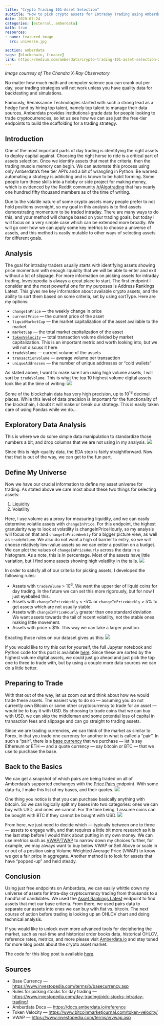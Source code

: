 ```yaml
---
title: "Crypto Trading 101-Asset Selection"
subtitle: "How to pick crypto assets for Intraday Trading using Amberdata API"
date: 2020-07-24
categories: [external, amberdata]
math: true
resources:
- name: featured-image
  src: universe.jpg

section: amberdata
tags: [blockchain, finance]
link: https://medium.com/amberdata/crypto-trading-101-asset-selection-2ac020f46319?source=friends_link&sk=87e84ad3c008ec3a3be257bf567c652e
---
```

_Image courtesy of The Chandra X-Ray Observatory_ 

No matter how much math and computer science you can crank out per day, your trading strategies will not work unless you have quality data for backtesting and simulations.

Famously, Renaissance Technologies started with such a strong lead as a hedge fund by hiring top talent, namely top talent to manage their data sources. Amberdata provides institutional-grade data for people looking to trade cryptocurrencies, so let us see how we can use just the free-tier endpoints to build the scaffolding for a trading strategy.

## Introduction
One of the most important parts of day trading is identifying the right assets to deploy capital against. Choosing the right horse to ride is a critical part of assets selection. Once we identify assets that meet the criteria, then the trading muscle memory can begin. We can automate this process using only Amberdata’s free tier API’s and a bit of wrangling in Python. Be warned: automating a strategy is addicting and is known to be habit forming. Some people turn these skills into a hobby or side project for making money, which is evidenced by the Reddit community [/r/Algotrading](https://www.reddit.com/r/algotrading) that has nearly one hundred fifty thousand members as of the time of writing.

Due to the volatile nature of some crypto assets many people prefer to not hold positions overnight, so my goal in this analysis is to find assets demonstrating momentum to be traded intraday. There are many ways to do this, and your method will change based on your trading goals, but today I will focus on a very simple case which can be extended more broadly. We will go over how we can apply some key metrics to choose a universe of assets, and this method is easily mutable to other ways of selecting assets for different goals.

## Analysis
The goal for intraday traders usually starts with identifying assets showing price momentum with enough liquidity that we will be able to enter and exit without a lot of slippage. For more information on picking assets for intraday trading, Investopedia is always a great place to start.
The first endpoint I consider and the most powerful one for my purposes is Address Rankings Latest. This gives me key information about available crypto assets, and the ability to sort them based on some criteria, set by using sortType. Here are my options:

* `changeInPrice` — the weekly change in price
* `currentPrice` — the current price of the asset
* `liquidMarketCap` — the market capitalization of the asset available to the market
* `marketCap` — the total market capitalization of the asset
* [`tokenVelocity`](https://www.bitcoinmarketjournal.com/token-velocity/) — total transaction volume divided by market capitalization. This is an important metric and worth looking into, but we will not discuss it here.
* `tradeVolume` — current volume of the assets
* `transactionVolume` — average volume per transaction
* `uniqueAddresses` — the number of unique addresses or “cold wallets”

As stated above, I want to make sure I am using high volume assets, I will sort by `tradeVolume`. This is what the top 10 highest volume digital assets look like at the time of writing:
![](market_rankings.png)

Some of the blockchain data has very high precision, up to $10^{18}$ decimal places. While this level of data precision is important for the functionality of the blockchain, I doubt it will make or break our strategy. This is easily taken care of using Pandas while we do...

## Exploratory Data Analysis
This is where we do some simple data manipulation to standardize those numbers a bit, and drop columns that we are not using in my analysis.
![](eda.png)

Since this is high-quality data, the EDA step is fairly straightforward. Now that that is out of the way, we can get to the fun part.
## Define My Universe
Now we have our crucial information to define my asset universe for trading. As stated above we care most about these two things for selecting assets:
1. Liquidity
2. Volatility

Here, I use volume as a proxy for measuring liquidity, and we can easily determine volatile assets with `changeInPrice`. For this endpoint, the highest granularity way to look at volatility is changeInPriceHourly, so my analysis will focus on that and `changeInPriceWeekly` for a bigger picture view, as well as `tradeVolume`. We also do not want a high of barrier to entry, so we will choose relatively low-value assets so we can enter a position on a budget.
We can plot the values of `changeInPriceHourly` across the data in a histogram. As a note, this is in percentage. Most of the assets have little variation, but I find some assets showing high volatility in the tails.
![](hour_price_hist.png)

In order to satisfy all of our criteria for picking assets, I developed the following rules:
* Assets with `tradeVolume` > $10^6$. We want the upper tier of liquid coins for day trading. In the future we can set this more rigorously, but for now I just eyeballed this.
* Assets with `changeInPriceWeekly` < -5% or `changeInPriceWeekly` > 5% to get assets which are not usually stable.
* Assets with `changeInPriceHourly` greater than one standard deviation. We want assets towards the tail of recent volatility, not the stable ones making little movement.
* Assets with price < $15. This way we can take a larger position.

Enacting those rules on our dataset gives us this:
![](universe.png)

If you would like to try this out for yourself, the full Jupyter notebook and Python code for this post is available [here](https://github.com/amberdata/evan-blog-posts/tree/master/market-rankings). Since these are sorted by the highest volume digital assets, we could just go ahead and just pick the top one to three to trade with, but by using a couple more data sources we can do a little better.

## Preparing to Trade
With that out of the way, let us zoom out and think about how we would trade these assets. The easiest way to do so — assuming you do not currently own Bitcoin or some other cryptocurrency to trade for an asset — would be to buy it with USD. By choosing to trade coins that we can buy with USD, we can skip the middleman and some potential loss of capital in transaction fees and slippage and can go straight to trading assets.

Since we are trading currencies, we can think of the market as similar to Forex, in that you trade one currency for another in what is called a “pair”. In such a “pair”, there is a [base currency](https://www.investopedia.com/terms/b/basecurrency.asp) that we purchase — let ‘s say Ethereum or ETH — and a quote currency — say bitcoin or BTC — that we use to purchase the base.

## Back to the Basics
We can get a snapshot of which pairs are being traded on all of Amberdata’s supported exchanges with the [Price Pairs](https://docs.amberdata.io/reference#market-prices) endpoint. With some data-fu, I make this list of my bases, and their quotes.
![](uni_pairs.png)

One thing you notice is that you can purchase basically anything with bitcoin. So we can logically split my bases into two categories: ones we can buy with USD, and ones we cannot. For the time being, I assume coins can be bought with BTC if they cannot be bought with USD.
![](outp.png)

From here, we just need to decide which — typically between one to three — assets to engage with, and that requires a little bit more research as it is the last step before I would think about putting in my own money. We can use metrics such as [VWAP/TWAP](https://www.investopedia.com/terms/v/vwap.asp) to narrow down my choices further, for example, we may always want to buy below VWAP or Sell Above or scale in or out of a position using Volume Weighted Average Price (VWAP) to know we got a fair price in aggregate. Another method is to look for assets that have “popped-up” and held steady.

## Conclusion
Using just free endpoints on Amberdata, we can easily whittle down my universe of assets for intra-day cryptocurrency trading from thousands to a handful of candidates. We used the [Asset Rankings Latest](https://docs.amberdata.io/reference#market-rankings) endpoint to find assets that met our base criteria. From there, we used pairs data to separate our assets into ones we can buy with fiat vs. bitcoin. The next course of action before trading is looking up an OHLCV chart and doing technical analysis.

If you would like to unlock even more advanced tools for deciphering the market, such as real-time and historical order books data, historical OHLCV, reference rates, metrics, and more please visit [Amberdata.io](https://amberdata.io/) and stay tuned for more blog posts about the crypto asset market.

The code for this blog post is available [here](https://github.com/amberdata/evan-blog-posts/tree/master/market-rankings).

## Sources
* Base Currency — https://www.investopedia.com/terms/b/basecurrency.asp
* Rules for picking stocks for day trading — https://www.investopedia.com/day-trading/pick-stocks-intraday-trading/
* Amberdata Docs — https://docs.amberdata.io/reference
* Token Velocity — https://www.bitcoinmarketjournal.com/token-velocity/
* VWAP — https://www.investopedia.com/terms/v/vwap.asp
